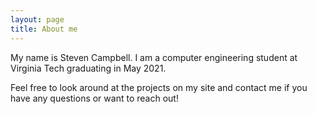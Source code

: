 ```yaml
---
layout: page
title: About me
---
```


My name is Steven Campbell. I am a computer engineering student at Virginia Tech graduating in May 2021.

Feel free to look around at the projects on my site and contact me if you have any questions or want to reach out!
